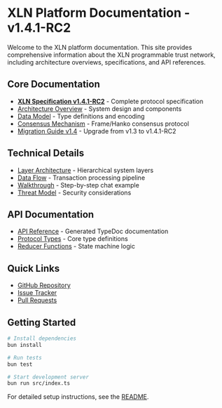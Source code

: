 # XLN Platform Documentation - v1.4.1-RC2

Welcome to the XLN platform documentation. This site provides comprehensive information about the XLN programmable trust network, including architecture overviews, specifications, and API references.

## Core Documentation

- [**XLN Specification v1.4.1-RC2**](spec.md) - Complete protocol specification
- [Architecture Overview](architecture.md) - System design and components
- [Data Model](data-model.md) - Type definitions and encoding
- [Consensus Mechanism](consensus.md) - Frame/Hanko consensus protocol
- [Migration Guide v1.4](migration-v1.4.md) - Upgrade from v1.3 to v1.4.1-RC2

## Technical Details

- [Layer Architecture](layers.md) - Hierarchical system layers
- [Data Flow](data-flow.md) - Transaction processing pipeline
- [Walkthrough](walkthrough.md) - Step-by-step chat example
- [Threat Model](threat-model.md) - Security considerations

## API Documentation

- [API Reference](api/index.html) - Generated TypeDoc documentation
- [Protocol Types](api/modules/core_types.html) - Core type definitions
- [Reducer Functions](api/modules/core_reducer.html) - State machine logic

## Quick Links

- [GitHub Repository](https://github.com/adimov-eth/thoughts)
- [Issue Tracker](https://github.com/adimov-eth/thoughts/issues)
- [Pull Requests](https://github.com/adimov-eth/thoughts/pulls)

## Getting Started

```bash
# Install dependencies
bun install

# Run tests
bun test

# Start development server
bun run src/index.ts
```

For detailed setup instructions, see the [README](../README.md).
